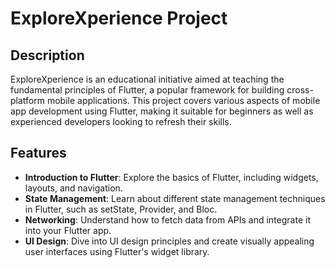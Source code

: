 # ExploreXperience Project

## Description

ExploreXperience is an educational initiative aimed at teaching the fundamental principles of Flutter, a popular framework for building cross-platform mobile applications. This project covers various aspects of mobile app development using Flutter, making it suitable for beginners as well as experienced developers looking to refresh their skills.

## Features

- **Introduction to Flutter**: Explore the basics of Flutter, including widgets, layouts, and navigation.
- **State Management**: Learn about different state management techniques in Flutter, such as setState, Provider, and Bloc.
- **Networking**: Understand how to fetch data from APIs and integrate it into your Flutter app.
- **UI Design**: Dive into UI design principles and create visually appealing user interfaces using Flutter's widget library.

